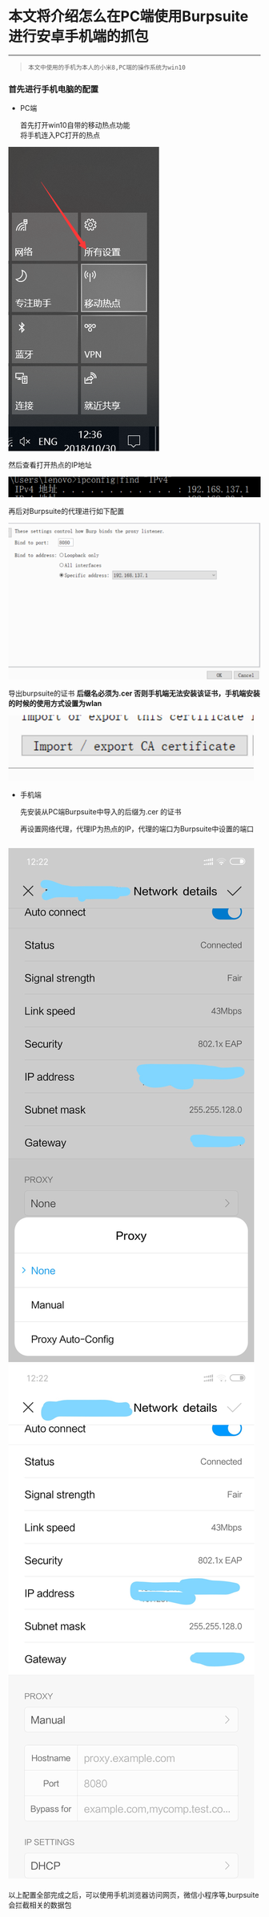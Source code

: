 # 本文将介绍怎么在PC端使用Burpsuite进行安卓手机端的抓包  
---  
>`本文中使用的手机为本人的小米8,PC端的操作系统为win10`  

### 首先进行手机电脑的配置  
- PC端

  首先打开win10自带的移动热点功能  
  将手机连入PC打开的热点  

![](wire.png)  

 然后查看打开热点的IP地址  

![](IP.png)  

 再后对Burpsuite的代理进行如下配置  

![](setting.png)  

 导出burpsuite的证书 **后缀名必须为.cer 否则手机端无法安装该证书，手机端安装的时候的使用方式设置为wlan**  

![](cer.png)  

- 手机端  

  先安装从PC端Burpsuite中导入的后缀为.cer 的证书  

  再设置网络代理，代理IP为热点的IP，代理的端口为Burpsuite中设置的端口

![](proxy1.jpg)
![](proxy2.jpg)
---  
以上配置全部完成之后，可以使用手机浏览器访问网页，微信小程序等,burpsuite会拦截相关的数据包
